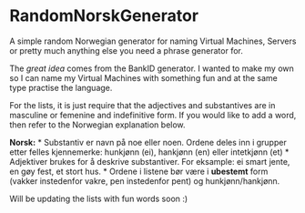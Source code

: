 # RandomNorskGenerator

A simple random Norwegian generator for naming Virtual Machines, Servers or pretty much anything else you need a phrase generator for. 

The *great idea* comes from the BankID generator. I wanted to make my own so I can name my Virtual Machines with something fun and at the same type practise the language.

For the lists, it is just require that the adjectives and substantives are in masculine or femenine and indefinitive form. If you would like to add a word, then refer to the Norwegian explanation below. 

**Norsk:**
    * Substantiv er navn på noe eller noen. Ordene deles inn i grupper etter felles kjennemerke: hunkjønn (ei), hankjønn (en) eller intetkjønn (et)
    * Adjektiver brukes for å deskrive substantiver. For eksample: ei smart jente, en gøy fest, et stort hus. 
    * Ordene i listene bør være i **ubestemt** form (vakker instedenfor vakre, pen instedenfor pent) og hunkjønn/hankjønn.
  

Will be updating the lists with fun words soon :) 
